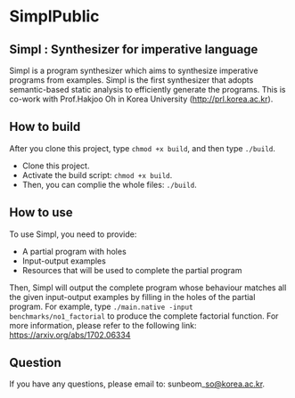 # SimplPublic

## Simpl : Synthesizer for imperative language
Simpl is a program synthesizer which aims to synthesize imperative programs from examples.
Simpl is the first synthesizer that adopts semantic-based static analysis 
to efficiently generate the programs. This is co-work with 
Prof.Hakjoo Oh in Korea University (http://prl.korea.ac.kr). 

## How to build
After you clone this project, type ```chmod +x build```, and then type ```./build```.
-   Clone this project.
-   Activate the build script: ```chmod +x build```.
-   Then, you can complie the whole files: ```./build```.

## How to use
To use Simpl, you need to provide:
-   A partial program with holes
-   Input-output examples
-   Resources that will be used to complete the partial program

Then, Simpl will output the complete program whose behaviour matches all the given input-output examples
by filling in the holes of the partial program.
For example, type ```./main.native -input benchmarks/no1_factorial``` to produce the complete factorial function.
For more information, please refer to the following link:
https://arxiv.org/abs/1702.06334

## Question
If you have any questions, please email to: 
sunbeom\_so@korea.ac.kr. 
